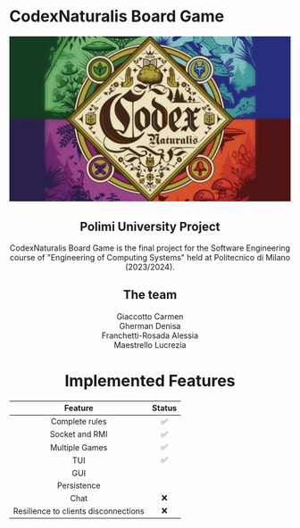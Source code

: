 # CodexNaturalis Board Game
![](CodexNaturalis/src/main/resources/logo.jpg)

<div style="text-align: center;">
  
## Polimi University Project
CodexNaturalis Board Game is the final project for the Software Engineering course of "Engineering of Computing Systems" held at Politecnico di Milano (2023/2024).

## The team
Giaccotto Carmen <br>
Gherman Denisa <br>
Franchetti-Rosada Alessia <br>
Maestrello Lucrezia <br>

# Implemented Features

| Feature                              |Status|
|--------------------------------------|----- |
| Complete rules                       | ✅   |
| Socket and RMI                       | ✅   |
| Multiple Games                       | ✅   |
| TUI                                  | ✅   |
| GUI                                  |      |
| Persistence                          |      |
| Chat                                 | ❌   |
| Resilience to clients disconnections | ❌   |

